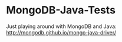 # MongoDB-Java-Tests
Just playing around with MongoDB and Java: http://mongodb.github.io/mongo-java-driver/
